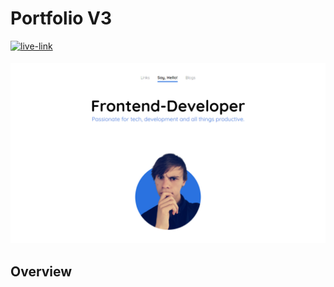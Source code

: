 <h1>Portfolio V3</h2>

<a href="https://john-phillips.netlify.app/" target="_blank">
  <img src=https://img.shields.io/badge/live%20demo-lightgreen?&style=for-the-badge&logo=html5&logoColor=333 alt=live-link style="margin-bottom: 5px;" />
</a>

![](./images/screenshot.png)

<h2>Overview</h2>
<p>

</p>
